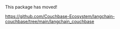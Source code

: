 This package has moved!

https://github.com/Couchbase-Ecosystem/langchain-couchbase/tree/main/langchain_couchbase
